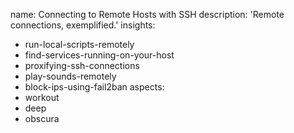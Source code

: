 name: Connecting to Remote Hosts with SSH
description: 'Remote connections, exemplified.'
insights:
  - run-local-scripts-remotely
  - find-services-running-on-your-host
  - proxifying-ssh-connections
  - play-sounds-remotely
  - block-ips-using-fail2ban
aspects:
  - workout
  - deep
  - obscura
 
